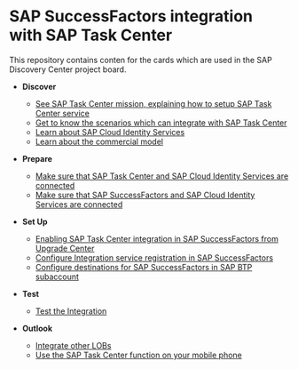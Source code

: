 # SAP SuccessFactors integration with SAP Task Center
This repository contains conten for the cards which are used in the SAP Discovery Center project board.

- **Discover**
    - [See SAP Task Center mission, explaining how to setup SAP Task Center service](Discover-how-to-setup-SAP-Task-Center-service.md)
    - [Get to know the scenarios which can integrate with SAP Task Center](Discover-scenarios-which-can-integrate-with-SAP-Task-Center.md)
	- [Learn about SAP Cloud Identity Services](Discover-SAP-Cloud-Identity-Services.md)
	- [Learn about the commercial model](Discover-Learn-About-Commercial-Model.md)   

- **Prepare**
    - [Make sure that SAP Task Center and SAP Cloud Identity Services are connected](prereq-setup-sap-task-center-and-SAP-Cloud-Identity-Services.md)
    - [Make sure that SAP SuccessFactors and SAP Cloud Identity Services are connected](Prereq-SAP-SuccessFactors-and-SAP-Cloud-Identity-Services-are-connected.md)

- **Set Up**
    - [Enabling SAP Task Center integration in SAP SuccessFactors from Upgrade Center](Setup-Enabling-SAP-Task-Center-integration-in-SAP-SuccessFactors-from-Upgrade-Center.md)
    - [Configure Integration service registration in SAP SuccessFactors ](Setup-Configure-Integration-Service-Registration-in-SAP-SuccessFactors.md)
	- [Configure destinations for SAP SuccessFactors in SAP BTP subaccount](Setup-Configure-destinations-for-SAP-SuccessFactors-in-SAP-BTP-subaccount.md)
	
- **Test**
    - [Test the Integration](Test-Integration.md)

- **Outlook**
    - [Integrate other LOBs](Outlook-Other-LoB.md)
    - [Use the SAP Task Center function on your mobile phone](Outlook-TC-on-Mobile.md)